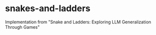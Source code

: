 # snakes-and-ladders
Implementation from "Snake and Ladders: Exploring LLM Generalization Through Games"
